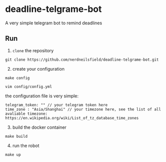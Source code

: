 # deadline-telgrame-bot
A very simple telegram bot to remind deadlines

## Run

1. `clone` the repository

```
git clone https://github.com/nerdneilsfield/deadline-telgrame-bot.git
```

2. create your configuration

```
make config

vim config/config.yml
```

the configuration file is very simple:

```
telegram_token: "" // your telegram token here
time_zone : "Asia/Shanghai" // your timezone here, see the list of all avaliable timezone: https://en.wikipedia.org/wiki/List_of_tz_database_time_zones
```

3. build the docker container

```
make build
```

4. run the robot

```
make up
```
